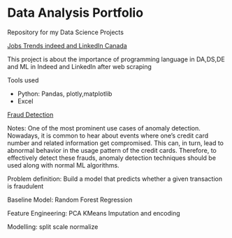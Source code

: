 # Data Analysis Portfolio
Repository for my Data Science Projects

[Jobs Trends indeed and LinkedIn Canada](https://github.com/PouriaDS/Portfolio-Test/blob/main/project_indeed_linkedin_canada-job_trends.ipynb)

This project is about the importance of programming language in DA,DS,DE and ML in Indeed and LinkedIn after web scraping

Tools used

* Python: Pandas, plotly,matplotlib
* Excel

[Fraud Detection](https://github.com/PouriaDS/Portfolio-Test/blob/main/Fraud%20Detection.ipynb)

Notes:
One of the most prominent use cases of anomaly detection. Nowadays, it is common to hear about events where one’s credit card number and related information get compromised.
This can, in turn, lead to abnormal behavior in the usage pattern of the credit cards. Therefore, to effectively detect these frauds, 
anomaly detection techniques should be used along with normal ML algorithms.

Problem definition:
Build a model that predicts whether a given transaction is fraudulent

Baseline Model:
Random Forest Regression

Feature Engineering:
PCA
KMeans
Imputation and encoding

Modelling:
split
scale
normalize
